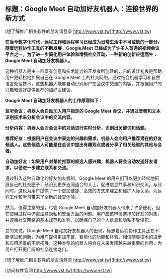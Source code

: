 ## **标题：Google Meet 自动加好友机器人：连接世界的新方式**

[想了解推广相关软件的朋友请登录 http://www.vst.tw](http://www.vst.tw)

**在当今数字化时代，远程工作和远程学习已经成为日常生活中不可或缺的一部分。随着远程协作工具的不断发展，Google Meet 已经成为了许多人首选的视频会议平台之一。为了进一步简化用户体验和增强社交互动，一种新的创新应运而生：Google Meet 自动加好友机器人。**

这种机器人是由一群富有创意和技术能力的开发者所创建的，它的设计初衷是帮助用户更轻松地扩展自己在 Google Meet 上的社交网络。通过结合机器学习和自然语言处理技术，这些机器人能够自动识别用户在会议中交流的内容，并根据用户的兴趣和偏好提供推荐的加好友建议。

**Google Meet 自动加好友机器人的工作原理如下：**

**监听会议：机器人会自动加入用户指定的 Google Meet 会议，并通过音频和文本识别技术来分析会议中的交流内容。**

**分析内容：机器人会对会议中的对话进行实时分析，识别出关键词和话题。**

**推荐好友：根据用户在会议中表达的兴趣和需求，机器人会向用户推荐潜在的好友候选人。这些候选人可能是在会议中提出有趣观点或者分享了相关经验的其他与会者。**

**自动加好友：如果用户对某位推荐的候选人感兴趣，机器人将会自动发送好友请求，以便进一步建立联系和交流。**

通过引入这种自动化的好友加友机制，Google Meet 的用户们可以更加轻松地拓展自己的社交圈子，结识到更多志同道合的人士，促进信息共享和知识交流。与此同时，这也为用户提供了一个更加便捷、高效的方式来建立和维护人际关系，为远程工作和学习带来了全新的社交体验。

然而，值得注意的是，尽管 Google Meet 自动加好友机器人带来了许多便利，但在使用过程中仍需注意隐私和安全方面的问题。用户应该审慎选择加好友的对象，并遵循社交网络的基本规范和准则，以确保自己的个人信息和隐私不受侵犯。

总的来说，Google Meet 自动加好友机器人的出现，标志着远程协作工具正在不断演进和创新，为用户提供更加丰富、智能化的功能和体验。相信随着技术的进步和应用场景的不断拓展，这种类型的机器人将会在未来发挥越来越重要的作用，为用户打开更广阔的社交连接之门。

[想了解推广相关软件的朋友请登录 http://www.vst.tw](http://www.vst.tw)


[访问软件官网 http://www.vst.tw](http://www.vst.tw)
